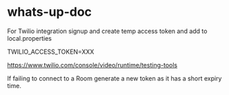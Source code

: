 # whats-up-doc

For Twilio integration signup and create temp access token and add to local.properties

TWILIO_ACCESS_TOKEN=XXX

https://www.twilio.com/console/video/runtime/testing-tools

If failing to connect to a Room generate a new token as it has a short expiry time.  
